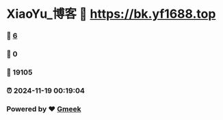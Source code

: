# XiaoYu_博客 :link: https://bk.yf1688.top 
### :page_facing_up: [6](https://bk.yf1688.top/tag.html) 
### :speech_balloon: 0 
### :hibiscus: 19105 
### :alarm_clock: 2024-11-19 00:19:04 
### Powered by :heart: [Gmeek](https://github.com/Meekdai/Gmeek)
